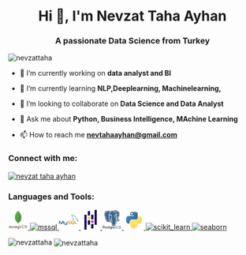 <h1 align="center">Hi 👋, I'm Nevzat Taha Ayhan</h1>
<h3 align="center">A passionate Data Science from Turkey</h3>

<p align="left"> <img src="https://komarev.com/ghpvc/?username=nevzattaha&label=Profile%20views&color=0e75b6&style=flat" alt="nevzattaha" /> </p>

- 🔭 I’m currently working on **data analyst and BI**

- 🌱 I’m currently learning **NLP,Deeplearning, Machinelearning,**

- 👯 I’m looking to collaborate on **Data Science and Data Analyst**

- 💬 Ask me about **Python, Business Intelligence, MAchine Learning**

- 📫 How to reach me **nevtahaayhan@gmail.com**

<h3 align="left">Connect with me:</h3>
<p align="left">
<a href="https://linkedin.com/in/nevzat taha ayhan" target="blank"><img align="center" src="https://raw.githubusercontent.com/rahuldkjain/github-profile-readme-generator/master/src/images/icons/Social/linked-in-alt.svg" alt="nevzat taha ayhan" height="30" width="40" /></a>
</p>

<h3 align="left">Languages and Tools:</h3>
<p align="left"> <a href="https://www.mongodb.com/" target="_blank" rel="noreferrer"> <img src="https://raw.githubusercontent.com/devicons/devicon/master/icons/mongodb/mongodb-original-wordmark.svg" alt="mongodb" width="40" height="40"/> </a> <a href="https://www.microsoft.com/en-us/sql-server" target="_blank" rel="noreferrer"> <img src="https://www.svgrepo.com/show/303229/microsoft-sql-server-logo.svg" alt="mssql" width="40" height="40"/> </a> <a href="https://www.mysql.com/" target="_blank" rel="noreferrer"> <img src="https://raw.githubusercontent.com/devicons/devicon/master/icons/mysql/mysql-original-wordmark.svg" alt="mysql" width="40" height="40"/> </a> <a href="https://pandas.pydata.org/" target="_blank" rel="noreferrer"> <img src="https://raw.githubusercontent.com/devicons/devicon/2ae2a900d2f041da66e950e4d48052658d850630/icons/pandas/pandas-original.svg" alt="pandas" width="40" height="40"/> </a> <a href="https://www.postgresql.org" target="_blank" rel="noreferrer"> <img src="https://raw.githubusercontent.com/devicons/devicon/master/icons/postgresql/postgresql-original-wordmark.svg" alt="postgresql" width="40" height="40"/> </a> <a href="https://www.python.org" target="_blank" rel="noreferrer"> <img src="https://raw.githubusercontent.com/devicons/devicon/master/icons/python/python-original.svg" alt="python" width="40" height="40"/> </a> <a href="https://scikit-learn.org/" target="_blank" rel="noreferrer"> <img src="https://upload.wikimedia.org/wikipedia/commons/0/05/Scikit_learn_logo_small.svg" alt="scikit_learn" width="40" height="40"/> </a> <a href="https://seaborn.pydata.org/" target="_blank" rel="noreferrer"> <img src="https://seaborn.pydata.org/_images/logo-mark-lightbg.svg" alt="seaborn" width="40" height="40"/> </a> </p>

<p><img align="left" src="https://github-readme-stats.vercel.app/api/top-langs?username=nevzattaha&show_icons=true&locale=en&layout=compact" alt="nevzattaha" /></p>

<p>&nbsp;<img align="center" src="https://github-readme-stats.vercel.app/api?username=nevzattaha&show_icons=true&locale=en" alt="nevzattaha" /></p>
